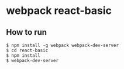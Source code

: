 # webpack react-basic

## How to run

```
$ npm install -g webpack webpack-dev-server
$ cd react-basic
$ npm install
$ webpack-dev-server
```



